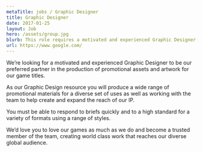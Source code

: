 ```yaml
---
metaTitle: jobs / Graphic Designer
title: Graphic Designer
date: 2017-01-25
layout: Job
hero: /assets/group.jpg
blurb: This role requires a motivated and experienced Graphic Designer to help create promotional assets and artwork for our game titles.
url: https://www.google.com/
---
```


We’re looking for a motivated and experienced Graphic Designer to be our preferred partner in the production of promotional assets and artwork for our game titles.

As our Graphic Design resource you will produce a wide range of promotional materials for a diverse set of uses as well as working with the team to help create and expand the reach of our IP.

You must be able to respond to briefs quickly and to a high standard for a variety of formats using a range of styles.

We’d love you to love our games as much as we do and become a trusted member of the team, creating world class work that reaches our diverse global audience.
